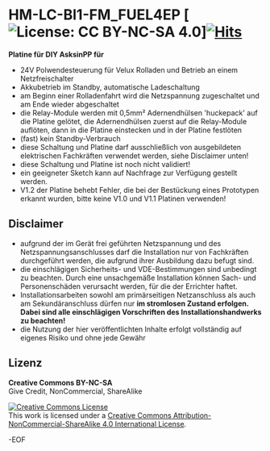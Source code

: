# HM-LC-Bl1-FM_FUEL4EP [![License: CC BY-NC-SA 4.0](https://img.shields.io/badge/License-CC%20BY--NC--SA%204.0-lightgrey.svg)][![Hits](https://hits.seeyoufarm.com/api/count/incr/badge.svg?url=https%3A%2F%2Fgithub.com%2FFUEL4EP%2FHomeAutomation%2Ftree%2Fmaster%2FAsksinPP_developments%2FPCBs%2FHM-LC-Bl1-FM_FUEL4EP&count_bg=%2379C83D&title_bg=%23555555&icon=&icon_color=%23E7E7E7&title=hits&edge_flat=false)](https://hits.seeyoufarm.com)

**Platine für DIY AsksinPP für**
- 24V Polwendesteuerung für Velux Rolladen und Betrieb an einem Netzfreischalter
- Akkubetrieb im Standby, automatische Ladeschaltung
- am Beginn einer Rolladenfahrt wird die Netzspannung zugeschaltet und am Ende wieder abgeschaltet
- die Relay-Module werden mit 0,5mm² Adernendhülsen 'huckepack' auf die Platine gelötet, die Adernendhülsen zuerst auf die Relay-Module auflöten, dann in die Platine einstecken und in der Platine festlöten
- (fast) kein Standby-Verbrauch
- diese Schaltung und Platine darf ausschließlich von ausgebildeten elektrischen Fachkräften verwendet werden, siehe Disclaimer unten!
- diese Schaltung und Platine ist noch nicht validiert!
- ein geeigneter Sketch kann auf Nachfrage zur Verfügung gestellt werden.
- V1.2 der Platine behebt Fehler, die bei der Bestückung eines Prototypen erkannt wurden, bitte keine V1.0 und V1.1 Platinen verwenden!


## Disclaimer

- aufgrund der im Gerät frei geführten Netzspannung und des Netzspannungsanschlusses darf die Installation nur von Fachkräften durchgeführt werden, die aufgrund ihrer Ausbildung dazu befugt sind.
- die einschlägigen Sicherheits- und VDE-Bestimmungen sind unbedingt zu beachten. Durch eine unsachgemäße Installation können Sach- und Personenschäden verursacht werden, für die der Errichter haftet.
- Installationsarbeiten sowohl am primärseitigen Netzanschluss als auch am Sekundäranschluss dürfen nur **im stromlosen Zustand erfolgen. Dabei sind alle einschlägigen Vorschriften des Installationshandwerks zu beachten!** 
- die Nutzung der hier veröffentlichten Inhalte erfolgt vollständig auf eigenes Risiko und ohne jede Gewähr

## Lizenz 

**Creative Commons BY-NC-SA**<br>
Give Credit, NonCommercial, ShareAlike

<a rel="license" href="http://creativecommons.org/licenses/by-nc-sa/4.0/"><img alt="Creative Commons License" style="border-width:0" src="https://i.creativecommons.org/l/by-nc-sa/4.0/88x31.png" /></a><br />This work is licensed under a <a rel="license" href="http://creativecommons.org/licenses/by-nc-sa/4.0/">Creative Commons Attribution-NonCommercial-ShareAlike 4.0 International License</a>.


-EOF
	

